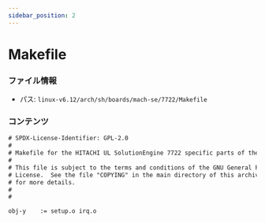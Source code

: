 ```yaml
---
sidebar_position: 2
---
```

# Makefile

### ファイル情報

- パス: `linux-v6.12/arch/sh/boards/mach-se/7722/Makefile`

### コンテンツ

```txt
# SPDX-License-Identifier: GPL-2.0
#
# Makefile for the HITACHI UL SolutionEngine 7722 specific parts of the kernel
#
# This file is subject to the terms and conditions of the GNU General Public
# License.  See the file "COPYING" in the main directory of this archive
# for more details.
#
#

obj-y	 := setup.o irq.o

```
